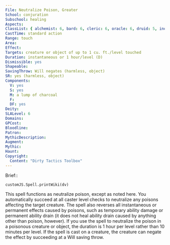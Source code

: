 ```yaml
---
File: Neutralize Poison, Greater
School: conjuration
Subschool: healing
Aspects: 
ClassList: { alchemist: 6, bard: 6, cleric: 6, oracle: 6, druid: 5, inquisitor: 6, witch: 6 }
CastTime: standard action
Range: touch
Area: 
Effect: 
Targets: creature or object of up to 1 cu. ft./level touched
Duration: instantaneous or 1 hour/level (D)
Dismissible: yes
Shapeable: 
SavingThrow: Will negates (harmless, object)
SR: yes (harmless, object)
Components:
  V: yes
  S: yes
  M: a lump of charcoal
  F: 
  DF: yes
Deity: 
SLALevel: 6
Domains: 
GPCost: 
Bloodline: 
Patron: 
MythicDescription: 
Augment: 
Mythic: 
Haunt: 
Copyright:
  Content: "Dirty Tactics Toolbox"
---
```

Brief:: 

```dataviewjs
customJS.Spell.printWiki(dv)
```

This spell functions as neutralize poison, except as noted here. You automatically succeed at all caster level checks to neutralize any poisons affecting the target creature. The spell also reverses all instantaneous or permanent effects caused by poisons, such as temporary ability damage or permanent ability drain (it does not heal ability drain caused by anything other than poison, however). If you use the spell to neutralize the poison in a poisonous creature or object, the duration is 1 hour per level rather than 10 minutes per level. If the spell is cast on a creature, the creature can negate the effect by succeeding at a Will saving throw.
